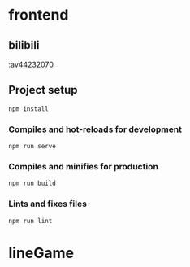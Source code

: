 # frontend

## bilibili
[:av44232070](https://www.bilibili.com/video/av44232070) 

## Project setup
```
npm install
```

### Compiles and hot-reloads for development
```
npm run serve
```

### Compiles and minifies for production
```
npm run build
```

### Lints and fixes files
```
npm run lint
```
# lineGame
